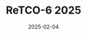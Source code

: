 ---
title: "ReTCO-6 2025"
date: 2025-02-04
image: "/images/gallery/pulsar_boys.JPG"
caption: "Pulsar group at ReTCO-6, IIT Indore India"
---